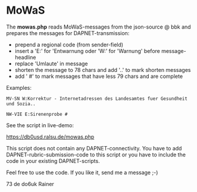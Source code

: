 # MoWaS

The **mowas.php** reads MoWaS-messages from the json-source @ bbk and prepares the messages for DAPNET-transmission:

* prepend a regional code (from sender-field)
* insert a 'E:' for 'Entwarnung oder 'W:' for 'Warnung' before message-headline
* replace 'Umlaute' in message
* shorten the message to 78 chars and add '..' to mark shorten messages
* add ' #' to mark messages that have less 79 chars and are complete

Examples:

```MV-SN W:Korrektur - Internetadressen des Landesamtes fuer Gesundheit und Sozia..```

```NW-VIE E:Sirenenprobe #```

See the script in live-demo:

https://db0usd.ralsu.de/mowas.php

This script does not contain any DAPNET-connectivity. You have to add DAPNET-rubric-submission-code to this script or you have to include the code in your existing DAPNET-scripts.

Feel free to use the code. If you like it, send me a message ;-)

73 de do6uk 
Rainer
